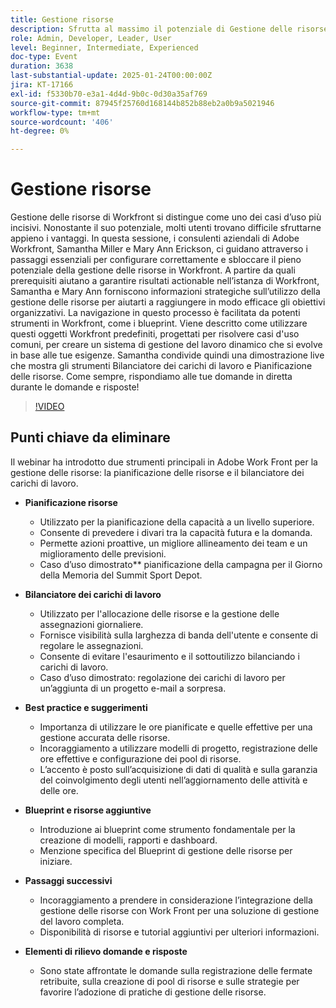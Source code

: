 ```yaml
---
title: Gestione risorse
description: Sfrutta al massimo il potenziale di Gestione delle risorse di Workfront con l’aiuto di Samantha Miller e Mary Ann Erickson che forniscono consigli specializzati su configurazione, best practice e strumenti.
role: Admin, Developer, Leader, User
level: Beginner, Intermediate, Experienced
doc-type: Event
duration: 3638
last-substantial-update: 2025-01-24T00:00:00Z
jira: KT-17166
exl-id: f5330b70-e3a1-4d4d-9b0c-0d30a35af769
source-git-commit: 87945f25760d168144b852b88eb2a0b9a5021946
workflow-type: tm+mt
source-wordcount: '406'
ht-degree: 0%

---
```


# Gestione risorse

Gestione delle risorse di Workfront si distingue come uno dei casi d’uso più incisivi. Nonostante il suo potenziale, molti utenti trovano difficile sfruttarne appieno i vantaggi. In questa sessione, i consulenti aziendali di Adobe Workfront, Samantha Miller e Mary Ann Erickson, ci guidano attraverso i passaggi essenziali per configurare correttamente e sbloccare il pieno potenziale della gestione delle risorse in Workfront. A partire da quali prerequisiti aiutano a garantire risultati actionable nell’istanza di Workfront, Samantha e Mary Ann forniscono informazioni strategiche sull’utilizzo della gestione delle risorse per aiutarti a raggiungere in modo efficace gli obiettivi organizzativi. La navigazione in questo processo è facilitata da potenti strumenti in Workfront, come i blueprint. Viene descritto come utilizzare questi oggetti Workfront predefiniti, progettati per risolvere casi d&#39;uso comuni, per creare un sistema di gestione del lavoro dinamico che si evolve in base alle tue esigenze. Samantha condivide quindi una dimostrazione live che mostra gli strumenti Bilanciatore dei carichi di lavoro e Pianificazione delle risorse. Come sempre, rispondiamo alle tue domande in diretta durante le domande e risposte!

>[!VIDEO](https://video.tv.adobe.com/v/3443022/?learn=on&enablevpops)

## Punti chiave da eliminare

Il webinar ha introdotto due strumenti principali in Adobe Work Front per la gestione delle risorse: la pianificazione delle risorse e il bilanciatore dei carichi di lavoro.

* **Pianificazione risorse**

   * Utilizzato per la pianificazione della capacità a un livello superiore.
   * Consente di prevedere i divari tra la capacità futura e la domanda.
   * Permette azioni proattive, un migliore allineamento dei team e un miglioramento delle previsioni.
   * Caso d’uso dimostrato** pianificazione della campagna per il Giorno della Memoria del Summit Sport Depot.

* **Bilanciatore dei carichi di lavoro**

   * Utilizzato per l&#39;allocazione delle risorse e la gestione delle assegnazioni giornaliere.
   * Fornisce visibilità sulla larghezza di banda dell&#39;utente e consente di regolare le assegnazioni.
   * Consente di evitare l&#39;esaurimento e il sottoutilizzo bilanciando i carichi di lavoro.
   * Caso d’uso dimostrato: regolazione dei carichi di lavoro per un’aggiunta di un progetto e-mail a sorpresa.

* **Best practice e suggerimenti**

   * Importanza di utilizzare le ore pianificate e quelle effettive per una gestione accurata delle risorse.
   * Incoraggiamento a utilizzare modelli di progetto, registrazione delle ore effettive e configurazione dei pool di risorse.
   * L’accento è posto sull’acquisizione di dati di qualità e sulla garanzia del coinvolgimento degli utenti nell’aggiornamento delle attività e delle ore.

* **Blueprint e risorse aggiuntive**

   * Introduzione ai blueprint come strumento fondamentale per la creazione di modelli, rapporti e dashboard.
   * Menzione specifica del Blueprint di gestione delle risorse per iniziare.

* **Passaggi successivi**

   * Incoraggiamento a prendere in considerazione l’integrazione della gestione delle risorse con Work Front per una soluzione di gestione del lavoro completa.
   * Disponibilità di risorse e tutorial aggiuntivi per ulteriori informazioni.

* **Elementi di rilievo domande e risposte**

   * Sono state affrontate le domande sulla registrazione delle fermate retribuite, sulla creazione di pool di risorse e sulle strategie per favorire l’adozione di pratiche di gestione delle risorse.
